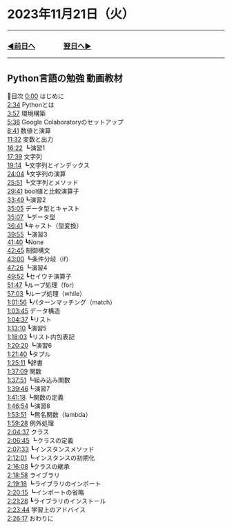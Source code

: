 # 2023年11月21日（火）

---

### [◀️前日へ](https://github.com/yuasys/chatty-journal/blob/main/2023/11/2023-11-20.md)&emsp;&emsp;&emsp;&emsp;[翌日へ▶️](https://github.com/yuasys/chatty-journal/blob/main/2023/11/2023-11-22.md)

---

## Python言語の勉強 動画教材

🔷目次
[0:00](https://www.youtube.com/watch?v=W1cnEb8LwVU&t=0s) はじめに  
[2:34](https://www.youtube.com/watch?v=W1cnEb8LwVU&t=154s) Pythonとは  
[3:57](https://www.youtube.com/watch?v=W1cnEb8LwVU&t=237s) 環境構築  
[5:36](https://www.youtube.com/watch?v=W1cnEb8LwVU&t=336s) Google Colaboratoryのセットアップ  
[8:41](https://www.youtube.com/watch?v=W1cnEb8LwVU&t=521s) 数値と演算  
[11:32](https://www.youtube.com/watch?v=W1cnEb8LwVU&t=692s) 変数と出力  
[16:22](https://www.youtube.com/watch?v=W1cnEb8LwVU&t=982s) ┗演習1  
[17:39](https://www.youtube.com/watch?v=W1cnEb8LwVU&t=1059s) 文字列  
[19:14](https://www.youtube.com/watch?v=W1cnEb8LwVU&t=1154) ┗文字列とインデックス  
[24:04](https://www.youtube.com/watch?v=W1cnEb8LwVU&t=1444s) ┗文字列の演算  
[25:51](https://www.youtube.com/watch?v=W1cnEb8LwVU&t=1611s) ┗文字列とメソッド  
[29:41](https://www.youtube.com/watch?v=W1cnEb8LwVU&t=1781s) bool値と比較演算子  
[33:49](https://www.youtube.com/watch?v=W1cnEb8LwVU&t=2029s)┗演習2  
[35:05](https://www.youtube.com/watch?v=W1cnEb8LwVU&t=2105s) データ型とキャスト  
[35:07](https://www.youtube.com/watch?v=W1cnEb8LwVU&t=2107s) ┗データ型  
[36:41](https://www.youtube.com/watch?v=W1cnEb8LwVU&t=2201s) ┗キャスト（型変換）  
[39:55](https://www.youtube.com/watch?v=W1cnEb8LwVU&t=2395s) ┗演習3  
[41:40](https://www.youtube.com/watch?v=W1cnEb8LwVU&t=2500s) ┗None  
[42:45](https://www.youtube.com/watch?v=W1cnEb8LwVU&t=2565s) 制御構文  
[43:00](https://www.youtube.com/watch?v=W1cnEb8LwVU&t=2580s) ┗条件分岐（if）  
[47:26](https://www.youtube.com/watch?v=W1cnEb8LwVU&t=2866s) ┗演習4  
[49:52](https://www.youtube.com/watch?v=W1cnEb8LwVU&t=2992s) ┗セイウチ演算子  
[51:47](https://www.youtube.com/watch?v=W1cnEb8LwVU&t=3107s) ┗ループ処理（for）  
[57:03](https://www.youtube.com/watch?v=W1cnEb8LwVU&t=3423s) ┗ループ処理（while）  
[1:01:56](https://www.youtube.com/watch?v=W1cnEb8LwVU&t=3777s) ┗パターンマッチング（match）  
[1:03:45](https://www.youtube.com/watch?v=W1cnEb8LwVU&t=3825s) データ構造  
[1:04:37](https://www.youtube.com/watch?v=W1cnEb8LwVU&t=3877s) ┗リスト  
[1:13:10](https://www.youtube.com/watch?v=W1cnEb8LwVU&t=4390s) ┗演習5  
[1:18:03](https://www.youtube.com/watch?v=W1cnEb8LwVU&t=4683s) ┗リスト内包表記  
[1:20:20](https://www.youtube.com/watch?v=W1cnEb8LwVU&t=4820s) ┗演習6  
[1:21:40](https://www.youtube.com/watch?v=W1cnEb8LwVU&t=4900s) ┗タプル  
[1:25:11](https://www.youtube.com/watch?v=W1cnEb8LwVU&t=5111s) ┗辞書  
[1:37:09](https://www.youtube.com/watch?v=W1cnEb8LwVU&t=5829s) 関数  
[1:37:51](https://www.youtube.com/watch?v=W1cnEb8LwVU&t=) ┗組み込み関数  
[1:39:46](https://www.youtube.com/watch?v=W1cnEb8LwVU&t=)┗演習7  
[1:41:18](https://www.youtube.com/watch?v=W1cnEb8LwVU&t=) ┗関数の定義  
[1:46:54](https://www.youtube.com/watch?v=W1cnEb8LwVU&t=)┗演習8  
[1:53:51](https://www.youtube.com/watch?v=W1cnEb8LwVU&t=) ┗無名関数（lambda）  
[1:59:28](https://www.youtube.com/watch?v=W1cnEb8LwVU&t=) 例外処理  
[2:04:37](https://www.youtube.com/watch?v=W1cnEb8LwVU&t=) クラス  
[2:06:45](https://www.youtube.com/watch?v=W1cnEb8LwVU&t=) ┗クラスの定義  
[2:07:33](https://www.youtube.com/watch?v=W1cnEb8LwVU&t=) ┗インスタンスメソッド    
[2:12:01](https://www.youtube.com/watch?v=W1cnEb8LwVU&t=) ┗インスタンスの初期化  
[2:16:08](https://www.youtube.com/watch?v=W1cnEb8LwVU&t=) ┗クラスの継承  
[2:18:58](https://www.youtube.com/watch?v=W1cnEb8LwVU&t=) ライブラリ  
[2:19:18](https://www.youtube.com/watch?v=W1cnEb8LwVU&t=) ┗ライブラリのインポート  
[2:20:15](https://www.youtube.com/watch?v=W1cnEb8LwVU&t=) ┗インポートの省略  
[2:21:28](https://www.youtube.com/watch?v=W1cnEb8LwVU&t=) ┗ライブラリのインストール  
[2:23:44](https://www.youtube.com/watch?v=W1cnEb8LwVU&t=) 学習上のアドバイス  
[2:26:17](https://www.youtube.com/watch?v=W1cnEb8LwVU&t=) おわりに  
